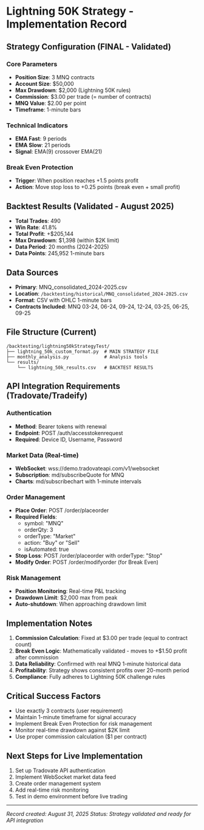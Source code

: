# Lightning 50K Strategy - Implementation Record

## Strategy Configuration (FINAL - Validated)

### Core Parameters
- **Position Size**: 3 MNQ contracts
- **Account Size**: $50,000
- **Max Drawdown**: $2,000 (Lightning 50K rules)
- **Commission**: $3.00 per trade (= number of contracts)
- **MNQ Value**: $2.00 per point
- **Timeframe**: 1-minute bars

### Technical Indicators
- **EMA Fast**: 9 periods
- **EMA Slow**: 21 periods
- **Signal**: EMA(9) crossover EMA(21)

### Break Even Protection
- **Trigger**: When position reaches +1.5 points profit
- **Action**: Move stop loss to +0.25 points (break even + small profit)

## Backtest Results (Validated - August 2025)
- **Total Trades**: 490
- **Win Rate**: 41.8%
- **Total Profit**: +$205,144
- **Max Drawdown**: $1,398 (within $2K limit)
- **Data Period**: 20 months (2024-2025)
- **Data Points**: 245,952 1-minute bars

## Data Sources
- **Primary**: MNQ_consolidated_2024-2025.csv
- **Location**: `/backtesting/historical/MNQ_consolidated_2024-2025.csv`
- **Format**: CSV with OHLC 1-minute bars
- **Contracts Included**: MNQ 03-24, 06-24, 09-24, 12-24, 03-25, 06-25, 09-25

## File Structure (Current)
```
/backtesting/lightning50kStrategyTest/
├── lightning_50k_custom_format.py  # MAIN STRATEGY FILE
├── monthly_analysis.py             # Analysis tools
└── results/
    └── lightning_50k_results.csv   # BACKTEST RESULTS
```

## API Integration Requirements (Tradovate/Tradeify)

### Authentication
- **Method**: Bearer tokens with renewal
- **Endpoint**: POST /auth/accesstokenrequest
- **Required**: Device ID, Username, Password

### Market Data (Real-time)
- **WebSocket**: wss://demo.tradovateapi.com/v1/websocket
- **Subscription**: md/subscribeQuote for MNQ
- **Charts**: md/subscribechart with 1-minute intervals

### Order Management
- **Place Order**: POST /order/placeorder
- **Required Fields**:
  - symbol: "MNQ"
  - orderQty: 3
  - orderType: "Market"
  - action: "Buy" or "Sell"
  - isAutomated: true
- **Stop Loss**: POST /order/placeorder with orderType: "Stop"
- **Modify Order**: POST /order/modifyorder (for Break Even)

### Risk Management
- **Position Monitoring**: Real-time P&L tracking
- **Drawdown Limit**: $2,000 max from peak
- **Auto-shutdown**: When approaching drawdown limit

## Implementation Notes
1. **Commission Calculation**: Fixed at $3.00 per trade (equal to contract count)
2. **Break Even Logic**: Mathematically validated - moves to +$1.50 profit after commission
3. **Data Reliability**: Confirmed with real MNQ 1-minute historical data
4. **Profitability**: Strategy shows consistent profits over 20-month period
5. **Compliance**: Fully adheres to Lightning 50K challenge rules

## Critical Success Factors
- Use exactly 3 contracts (user requirement)
- Maintain 1-minute timeframe for signal accuracy
- Implement Break Even Protection for risk management
- Monitor real-time drawdown against $2K limit
- Use proper commission calculation ($1 per contract)

## Next Steps for Live Implementation
1. Set up Tradovate API authentication
2. Implement WebSocket market data feed
3. Create order management system
4. Add real-time risk monitoring
5. Test in demo environment before live trading

---
*Record created: August 31, 2025*
*Status: Strategy validated and ready for API integration*
